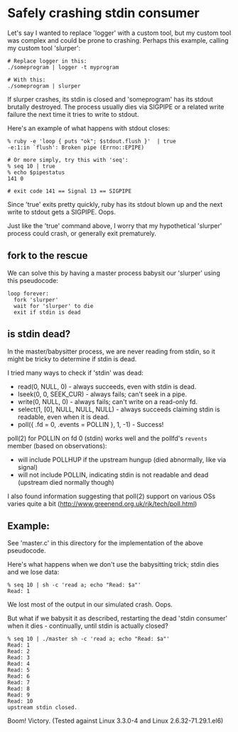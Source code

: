 # Safely crashing stdin consumer

Let's say I wanted to replace 'logger' with a custom tool, but my custom tool
was complex and could be prone to crashing. Perhaps this example, calling my
custom tool 'slurper':

```
# Replace logger in this:
./someprogram | logger -t myprogram

# With this:
./someprogram | slurper
```

If slurper crashes, its stdin is closed and 'someprogram' has its stdout
brutally destroyed. The process usually dies via SIGPIPE or a related write
failure the next time it tries to write to stdout. 

Here's an example of what happens with stdout closes:

```
% ruby -e 'loop { puts "ok"; $stdout.flush }'  | true
-e:1:in `flush': Broken pipe (Errno::EPIPE)

# Or more simply, try this with 'seq':
% seq 10 | true
% echo $pipestatus
141 0

# exit code 141 == Signal 13 == SIGPIPE
```

Since 'true' exits pretty quickly, ruby has its stdout blown up and the next
write to stdout gets a SIGPIPE. Oops.

Just like the 'true' command above, I worry that my hypothetical 'slurper'
process could crash, or generally exit prematurely.

## fork to the rescue

We can solve this by having a master process babysit our 'slurper' using this
pseudocode:

```
loop forever:
  fork 'slurper'
  wait for 'slurper' to die
  exit if stdin is dead
```

## is stdin dead?

In the master/babysitter process, we are never reading from stdin, so
it might be tricky to determine if stdin is dead.

I tried many ways to check if 'stdin' was dead:

* read(0, NULL, 0) - always succeeds, even with stdin is dead.
* lseek(0, 0, SEEK_CUR) - always fails; can't seek in a pipe.
* write(0, NULL, 0) - always fails; can't write on a read-only fd.
* select(1, [0], NULL, NULL, NULL) - always succeeds claiming stdin is
  readable, even when it is dead.
* poll({ .fd = 0, .events = POLLIN }, 1, -1) - Success!

poll(2) for POLLIN on fd 0 (stdin) works well and the pollfd's `revents` member
(based on observations):

* will include POLLHUP if the upstream hungup (died abnormally, like via signal)
* will not include POLLIN, indicating stdin is not readable and dead (upstream
  died normally though)

I also found information suggesting that poll(2) support on various OSs varies
quite a bit (<http://www.greenend.org.uk/rjk/tech/poll.html>)

## Example:

See 'master.c' in this directory for the implementation of the above pseudocode.

Here's what happens when we don't use the babysitting trick; stdin dies and we lose data:

```
% seq 10 | sh -c 'read a; echo "Read: $a"'
Read: 1
```

We lost most of the output in our simulated crash. Oops.

But what if we babysit it as described, restarting the dead 'stdin consumer'
when it dies - continually, until stdin is actually closed?

```
% seq 10 | ./master sh -c 'read a; echo "Read: $a"'
Read: 1
Read: 2
Read: 3
Read: 4
Read: 5
Read: 6
Read: 7
Read: 8
Read: 9
Read: 10
upstream stdin closed.
```

Boom! Victory. (Tested against Linux 3.3.0-4 and Linux 2.6.32-71.29.1.el6)
